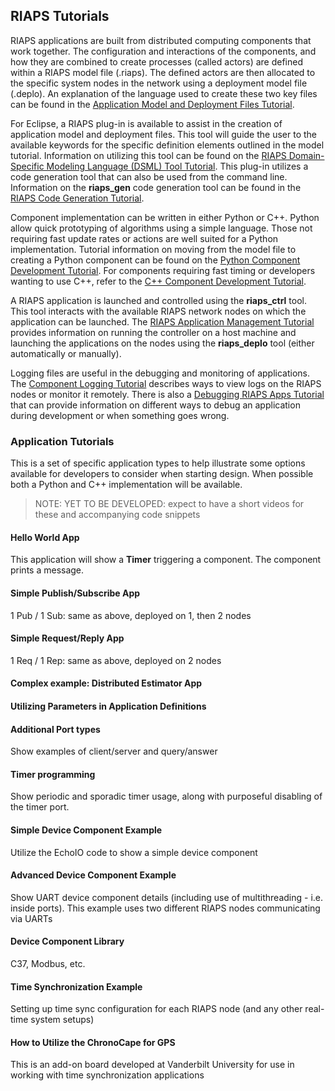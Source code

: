 ## RIAPS Tutorials

RIAPS applications are built from distributed computing components that work together.  The configuration and interactions of the components, and how they are combined to create processes (called actors) are defined within a RIAPS model file (.riaps).  The defined actors are then allocated to the specific system nodes in the network using a deployment model file (.deplo).  An explanation of the language used to create these two key files can be found in the [Application Model and Deployment Files Tutorial](tutorials/models.md).

For Eclipse, a RIAPS plug-in is available to assist in the creation of application model and deployment files.  This tool will guide the user to the available keywords for the specific definition elements outlined in the model tutorial.  Information on utilizing this tool can be found on the [RIAPS Domain-Specific Modeling Language (DSML) Tool Tutorial](tutorials/dsml.md).  This plug-in utilizes a code generation tool that can also be used from the command line.  Information on the **riaps_gen** code generation tool can be found in the [RIAPS Code Generation Tutorial](https://github.com/RIAPS/riaps-pycom/tree/master/src/riaps/gen/README.md).

Component implementation can be written in either Python or C++.  Python allow quick prototyping of algorithms using a simple language.  Those not requiring fast update rates or actions are well suited for a Python implementation.  Tutorial information on moving from the model file to creating a Python component can be found on the [Python Component Development Tutorial](tutorials/pyapps.md).  For components requiring fast timing or developers wanting to use C++, refer to the [C++ Component Development Tutorial](https://github.com/RIAPS/riaps-core/wiki).

A RIAPS application is launched and controlled using the **riaps_ctrl** tool.  This tool interacts with the available RIAPS network nodes on which the application can be launched.  The [RIAPS Application Management Tutorial](tutorials/launch.md) provides information on running the controller on a host machine and launching the applications on the nodes using the **riaps_deplo** tool (either automatically or manually).  

Logging files are useful in the debugging and monitoring of applications.  The [Component Logging Tutorial](tutorials/logging.md) describes ways to view logs on the RIAPS nodes or monitor it remotely. There is also a [Debugging RIAPS Apps Tutorial](tutorials/debug.md) that can provide information on different ways to debug an application during development or when something goes wrong.

### Application Tutorials

This is a set of specific application types to help illustrate some options available for developers to consider when starting design.  When possible both a Python and C++ implementation will be available.  

>NOTE:  YET TO BE DEVELOPED:  expect to have a short videos for these and accompanying code snippets

#### Hello World App
This application will show a **Timer** triggering a component.  The component prints a message.

#### Simple Publish/Subscribe App
1 Pub / 1 Sub: same as above, deployed on 1, then 2 nodes

#### Simple Request/Reply App
1 Req / 1 Rep: same as above, deployed on 2 nodes

#### Complex example: Distributed Estimator App

#### Utilizing Parameters in Application Definitions

#### Additional Port types
Show examples of client/server and query/answer

#### Timer programming
Show periodic and sporadic timer usage, along with purposeful disabling of the timer port.

#### Simple Device Component Example
Utilize the EchoIO code to show a simple device component

#### Advanced Device Component Example
Show UART device component details (including use of multithreading - i.e. inside ports).  This example uses two different RIAPS nodes communicating via UARTs

#### Device Component Library
C37, Modbus, etc.

#### Time Synchronization Example
Setting up time sync configuration for each RIAPS node (and any other real-time system setups)

#### How to Utilize the ChronoCape for GPS
This is an add-on board developed at Vanderbilt University for use in working with time synchronization applications
